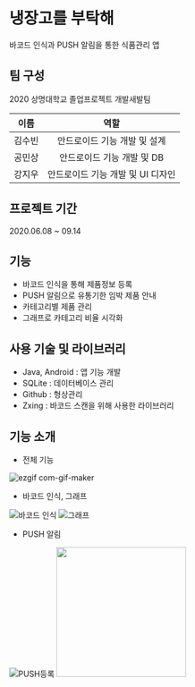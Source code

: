 # 냉장고를 부탁해
바코드 인식과 PUSH 알림을 통한 식품관리 앱

## 팀 구성
2020 상명대학교 졸업프로젝트 개발새발팀

이름|역할
:---:|:---:
김수빈|안드로이드 기능 개발 및 설계
공민상|안드로이드 기능 개발 및 DB
강지우|안드로이드 기능 개발 및 UI 디자인

## 프로젝트 기간
2020.06.08 ~ 09.14

## 기능
- 바코드 인식을 통해 제품정보 등록
- PUSH 알림으로 유통기한 임박 제품 안내
- 카테고리별 제품 관리
- 그래프로 카테고리 비율 시각화

## 사용 기술 및 라이브러리
- Java, Android : 앱 기능 개발
- SQLite : 데이터베이스 관리
- Github : 형상관리
- Zxing : 바코드 스캔을 위해 사용한 라이브러리

## 기능 소개
- 전체 기능

![ezgif com-gif-maker](https://user-images.githubusercontent.com/31722496/111640591-ab1c2e00-883f-11eb-8c58-e96b6309406f.gif)


- 바코드 인식, 그래프

![바코드 인식](https://user-images.githubusercontent.com/31722496/111635193-94bfa380-883a-11eb-9606-51882e61151b.gif "바코드 인식") ![그래프](https://user-images.githubusercontent.com/31722496/111635117-84a7c400-883a-11eb-9642-7879bf16393a.gif "그래프")

- PUSH 알림

![PUSH등록](https://user-images.githubusercontent.com/31722496/111635670-16afcc80-883b-11eb-9161-0a49e2dccfe7.gif "PUSH 알림 등록") <img src="https://user-images.githubusercontent.com/31722496/111635786-36df8b80-883b-11eb-97e1-03b533833dd5.jpg" width="232"/>
